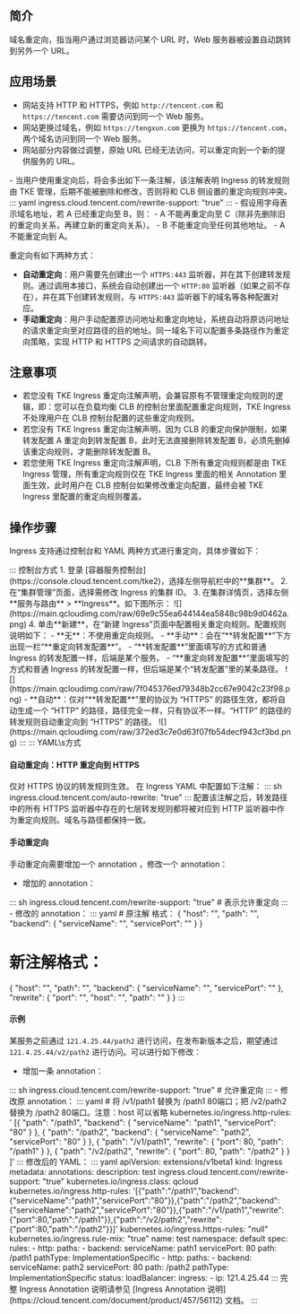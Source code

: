 ## 简介 

域名重定向，指当用户通过浏览器访问某个 URL 时，Web 服务器被设置自动跳转到另外一个 URL。


## 应用场景

- 网站支持 HTTP 和 HTTPS，例如 `http://tencent.com` 和 `https://tencent.com` 需要访问到同一个 Web 服务。
- 网站更换过域名，例如 `https://tengxun.com` 更换为 `https://tencent.com`，两个域名访问到同一个 Web 服务。
- 网站部分内容做过调整，原始 URL 已经无法访问，可以重定向到一个新的提供服务的 URL。


<dx-alert infotype="notice" title="">
- 当用户使用重定向后，将会多出如下一条注解，该注解表明 Ingress 的转发规则由 TKE 管理，后期不能被删除和修改，否则将和 CLB 侧设置的重定向规则冲突。
<dx-codeblock>
:::  yaml
ingress.cloud.tencent.com/rewrite-support: "true"
:::
</dx-codeblock>
- 假设用字母表示域名地址，若 A 已经重定向至 B，则：
  - A 不能再重定向至 C（除非先删除旧的重定向关系，再建立新的重定向关系）。
  - B 不能重定向至任何其他地址。
  - A 不能重定向到 A。
</dx-alert>




重定向有如下两种方式：
- **自动重定向**：用户需要先创建出一个 `HTTPS:443` 监听器，并在其下创建转发规则。通过调用本接口，系统会自动创建出一个 `HTTP:80` 监听器（如果之前不存在），并在其下创建转发规则，与 `HTTPS:443` 监听器下的域名等各种配置对应。
- **手动重定向**：用户手动配置原访问地址和重定向地址，系统自动将原访问地址的请求重定向至对应路径的目的地址。同一域名下可以配置多条路径作为重定向策略，实现 HTTP 和 HTTPS 之间请求的自动跳转。


## 注意事项

* 若您没有 TKE Ingress 重定向注解声明，会兼容原有不管理重定向规则的逻辑，即：您可以在负载均衡 CLB 的控制台里面配置重定向规则，TKE Ingress不处理用户在 CLB 控制台配置的这些重定向规则。
* 若您没有 TKE Ingress 重定向注解声明，因为 CLB 的重定向保护限制，如果转发配置 A 重定向到转发配置 B，此时无法直接删除转发配置 B，必须先删掉该重定向规则，才能删除转发配置 B。
* 若您使用 TKE Ingress 重定向注解声明，CLB 下所有重定向规则都是由 TKE Ingress 管理，所有重定向规则仅在 TKE Ingress 里面的相关 Annotation 里面生效，此时用户在 CLB 控制台如果修改重定向配置，最终会被 TKE Ingress 里配置的重定向规则覆盖。



## 操作步骤


Ingress 支持通过控制台和 YAML 两种方式进行重定向，具体步骤如下：


<dx-tabs>
::: 控制台方式
1. 登录 [容器服务控制台](https://console.cloud.tencent.com/tke2)，选择左侧导航栏中的**集群**。
2. 在“集群管理”页面，选择需修改 Ingress 的集群 ID。
3. 在集群详情页，选择左侧**服务与路由** > **Ingress**。如下图所示：
   ![](https://main.qcloudimg.com/raw/69e9c55ea644144ea5848c98b9d0462a.png)
4. 单击**新建**，在“新建 Ingress”页面中配置相关重定向规则。配置规则说明如下：
   - **无**：不使用重定向规则。
   - **手动**：会在“**转发配置**”下方出现一栏“**重定向转发配置**”。
     - “**转发配置**”里面填写的方式和普通 Ingress 的转发配置一样，后端是某个服务。
     - “**重定向转发配置**”里面填写的方式和普通 Ingress 的转发配置一样，但后端是某个“转发配置”里的某条路径。
       ![](https://main.qcloudimg.com/raw/7f045376ed79348b2cc67e9042c23f98.png)
   - **自动**：仅对“**转发配置**”里的协议为 “HTTPS” 的路径生效，都将自动生成一个 “HTTP” 的路径，路径完全一样，只有协议不一样。“HTTP” 的路径的转发规则自动重定向到 “HTTPS” 的路径。
     ![](https://main.qcloudimg.com/raw/372ed3c7e0d63f07fb54decf943cf3bd.png)
:::
::: YAML\s方式

#### 自动重定向：HTTP 重定向到 HTTPS

<dx-alert infotype="notice" title="">
仅对 HTTPS 协议的转发规则生效。
</dx-alert>
在 Ingress YAML 中配置如下注解：
<dx-codeblock>
:::  sh
ingress.cloud.tencent.com/auto-rewrite: "true"
:::
</dx-codeblock>
配置该注解之后，转发路径中的所有 HTTPS 监听器中存在的七层转发规则都将被对应到 HTTP 监听器中作为重定向规则。域名与路径都保持一致。




#### 手动重定向

手动重定向需要增加一个 annotation ，修改一个 annotation：
- 增加的 annotation：
<dx-codeblock>
:::  sh
ingress.cloud.tencent.com/rewrite-support: "true"  # 表示允许重定向
:::
</dx-codeblock>
- 修改的 annotation：
<dx-codeblock>
:::  yaml
# 原注解 格式：
{
	"host": "<domain>",
	"path": "<path>",
	"backend": {
		"serviceName": "<service name>",
		"servicePort": "<service port>"
	}
}
  
# 新注解格式：
{
	"host": "<domain>",
	"path": "<path>",
	"backend": {
		"serviceName": "<service name>",
		"servicePort": "<service port>"
	},
	"rewrite": {
		"port": "<rewrite-port>",
		"host": "<rewrite-domain>",
		"path": "<rewrite-path>"
	}
}
:::
</dx-codeblock>


#### 示例

某服务之前通过 `121.4.25.44/path2` 进行访问，在发布新版本之后，期望通过 `121.4.25.44/v2/path2` 进行访问。可以进行如下修改：

- 增加一条 annotation：
<dx-codeblock>
:::  sh
ingress.cloud.tencent.com/rewrite-support: "true"   # 允许重定向
:::
</dx-codeblock>
- 修改原 annotation：
<dx-codeblock>
:::  yaml
# 将 /v1/path1 替换为 /path1 80端口；把 /v2/path2 替换为 /path2 80端口。注意：host 可以省略
kubernetes.io/ingress.http-rules: '
[{
		"path": "/path1",
		"backend": {
			"serviceName": "path1",
			"servicePort": "80"
		}
	},
	{
		"path": "/path2",
		"backend": {
			"serviceName": "path2",
			"servicePort": "80"
		}
	},
	{
		"path": "/v1/path1",
		"rewrite": {
			"port": 80,
			"path": "/path1"
		}
	},
	{
		"path": "/v2/path2",
		"rewrite": {
			"port": 80,
			"path": "/path2"
		}
	}
]'   
:::
</dx-codeblock>修改后的 YAML：
<dx-codeblock>
:::  yaml
  apiVersion: extensions/v1beta1
  kind: Ingress
  metadata: 
    annotations: 
      description: test
      ingress.cloud.tencent.com/rewrite-support: "true"
      kubernetes.io/ingress.class: qcloud
      kubernetes.io/ingress.http-rules: '[{"path":"/path1","backend":{"serviceName":"path1","servicePort":"80"}},{"path":"/path2","backend":{"serviceName":"path2","servicePort":"80"}},{"path":"/v1/path1","rewrite":{"port":80,"path":"/path1"}},{"path":"/v2/path2","rewrite":{"port":80,"path":"/path2"}}]'
      kubernetes.io/ingress.https-rules: "null"
      kubernetes.io/ingress.rule-mix: "true"
    name: test
    namespace: default
  spec: 
    rules: 
    - http: 
        paths: 
        - backend: 
            serviceName: path1
            servicePort: 80
          path: /path1
          pathType: ImplementationSpecific
    - http: 
        paths: 
        - backend: 
            serviceName: path2
            servicePort: 80
          path: /path2
          pathType: ImplementationSpecific
  status: 
    loadBalancer: 
      ingress: 
      - ip: 121.4.25.44
:::
</dx-codeblock>完整 Ingress Annotation 说明请参见 [Ingress Annotation 说明](https://cloud.tencent.com/document/product/457/56112) 文档。
:::
</dx-tabs>


